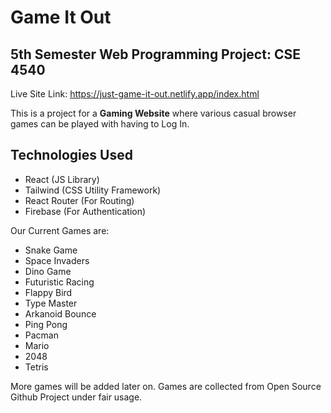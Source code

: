 # Game It Out

## 5th Semester Web Programming Project: CSE 4540

Live Site Link: https://just-game-it-out.netlify.app/index.html

This is a project for a **Gaming Website** where various casual browser games can be played with having to Log In.

## Technologies Used

- React (JS Library)
- Tailwind (CSS Utility Framework)
- React Router (For Routing)
- Firebase (For Authentication)

Our Current Games are:

- Snake Game
- Space Invaders
- Dino Game
- Futuristic Racing
- Flappy Bird
- Type Master
- Arkanoid Bounce
- Ping Pong
- Pacman
- Mario
- 2048
- Tetris

More games will be added later on. Games are collected from Open Source Github Project under fair usage.
